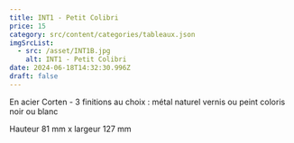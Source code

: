 ```yaml
---
title: INT1 - Petit Colibri
price: 15
category: src/content/categories/tableaux.json
imgSrcList:
  - src: /asset/INT1B.jpg
    alt: INT1 - Petit Colibri
date: 2024-06-18T14:32:30.996Z
draft: false
---
```


En acier Corten - 3 finitions au choix : métal naturel vernis ou peint coloris noir ou blanc

Hauteur 81 mm x largeur 127 mm
